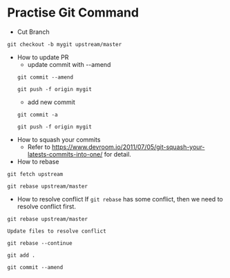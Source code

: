 # Practise Git Command

- Cut Branch
```
git checkout -b mygit upstream/master
```
- How to update PR
  - update commit with --amend
  ```
  git commit --amend
  ```
  ```
  git push -f origin mygit
  ```
  - add new commit
  ```
  git commit -a
  ```
  ```
  git push -f origin mygit
  ```
- How to squash your commits
  - Refer to https://www.devroom.io/2011/07/05/git-squash-your-latests-commits-into-one/ for detail.
- How to rebase
```
git fetch upstream
```
```
git rebase upstream/master
```
- How to resolve conflict
If `git rebase` has some conflict, then we need to resolve conflict first.
```
git rebase upstream/master
```

```
Update files to resolve conflict
```

```
git rebase --continue
```

```
git add .
```

```
git commit --amend
```
